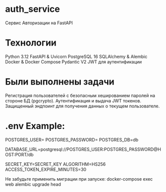 # auth_service
Сервис Авторизации на FastAPI


# Технологии
Python 3.12
FastAPI & Uvicorn
PostgreSQL 16
SQLAlchemy & Alembic
Docker & Docker Compose
Pydantic V2
JWT для аутентификации

# Были выполнены задачи

Регистрация пользователей с безопасным хешированием паролей на стороне БД (pgcrypto).
Аутентификация и выдача JWT токенов.
Защищенный эндпоинт для получения данных о текущем пользователе.

# .env Example:

POSTGRES_USER=
POSTGRES_PASSWORD=
POSTGRES_DB=db

DATABASE_URL=postgresql://POSTGRES_USER:POSTGRES_PASSWORD@HOST:PORT/db

SECRET_KEY=SECRET_KEY
ALGORITHM=HS256 
ACCESS_TOKEN_EXPIRE_MINUTES=30

Не забудьте применить миграции при запуске: docker-compose exec web alembic upgrade head
